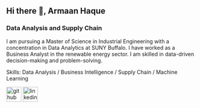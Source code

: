 ## Hi there 👋, Armaan Haque
### Data Analysis and Supply Chain


I am pursuing a Master of Science in Industrial Engineering with a concentration in Data Analytics at SUNY Buffalo. I have worked as a Business Analyst in the renewable energy sector. I am skilled in data-driven decision-making and problem-solving.


Skills: Data Analysis / Business Intelligence / Supply Chain / Machine Learning



[<img src='https://cdn.jsdelivr.net/npm/simple-icons@3.0.1/icons/github.svg' alt='github' height='40'>](https://github.com/armaanha)  [<img src='https://cdn.jsdelivr.net/npm/simple-icons@3.0.1/icons/linkedin.svg' alt='linkedin' height='40'>](https://www.linkedin.com/in/https://www.linkedin.com/in/armaan-haque/)  

